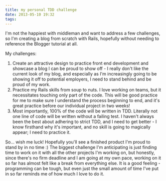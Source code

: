 ```yaml
---
title: my personal TDD challenge
date: 2013-05-10 19:32
tags:
---
```


I'm not the happiest with middleman and want to address a few challenges, so I'm creating a blog from scratch with Rails, hopefully without needing to reference the Blogger tutorial at all.

My challenges:
<ol>
  <li>Create an attractive design to practice front end development and showcase a blog I can be proud to show off - I really don't like the current look of my blog, and especially as I'm increasingly going to be showing it off to potential employers, I need to stand behind and be proud of my work.</li>
  <li>Practice my Rails skills from soup to nuts.  I love working on teams, but it necessitates touching only part of the code.  This will be good practice for me to make sure I understand the process beginning to end, and it's great practice before our individual project in two weeks!</li>
  <li>Most importantly, 100% of the code will be written in TDD.  Literally not one line of code will be written without a failing test.  I haven't always been the best about adhering to strict TDD, and I need to get better - I know firsthand why it's important, and no skill is going to magically appear; I need to practice it.</li>
</ol>

So... wish me luck!  Hopefully you'll see a finished product I'm proud to stand by in no time :)  The biggest challenge I'm anticipating is just finding time to work on it with all the other projects I'm working on, but honestly, since there's no firm deadline and I am going at my own pace, working on it so far has almost felt like a break from everything else.  It is a good feeling - programming can be tough, but even just the small amount of time I've put in so far reminds me of how much I love to do it.